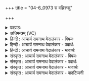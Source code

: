 +++
title = "04-6_0973 स वह्निरप्सु"

+++
<details><summary>पदपाठः</summary>

सः꣢। व꣡ह्निः꣢꣯। अ꣣प्सु꣢। दु꣣ष्ट꣡रः꣢। दुः꣣। त꣡रः꣢꣯। मृ꣣ज्य꣡मा꣢नः। ग꣡भ꣢꣯स्त्योः। सो꣡मः꣢꣯। च꣣मू꣡षु꣢। सी꣣दति। ९७३।
</details>

<details><summary>अधिमन्त्रम् (VC)</summary>

- पवमानः सोमः
- असितः काश्यपो देवलो वा
- गायत्री
- षड्जः
</details>

<details><summary>हिन्दी : आचार्य रामनाथ वेदालंकार - विषयः</summary>

आगे परमात्मा की सर्वव्यापकता का वर्णन है।
</details>

<details><summary>हिन्दी : आचार्य रामनाथ वेदालंकार - पदार्थः</summary>

पदार्थान्वय -  (वह्निः)जगत् के भार को ढोनेवाला, (दुष्टरः)दुस्तर, (मृज्यमानः)श्रेष्ठ गुण-कर्म-स्वभावों से अलंकृत होनेवाला(स सोमः)वह जगत्पति परमेश्वर(अप्सु)नद,नदी,समुद्र,बादल आदि के जलों में(गभस्त्योः)सौम्य एवं तैजस रूप वाली चन्द्र-सूर्य की किरणों में, (चमूषु)द्यावापृथिवी के मध्य विद्यमान विभिन्न लोकों में(सीदति)बैठा हुआ है ॥६॥
</details>

<details><summary>हिन्दी : आचार्य रामनाथ वेदालंकार - भावार्थः</summary>

भावार्थ -  अगणित ग्रह,उपग्रह,सूर्य,नक्षत्र आदियों से युक्त इस अति विस्तीर्ण विश्वब्रह्माण्ड में कोई कण भर भी स्थान नहीं है,जहाँ परमेश्वर विद्यमान न हो ॥६॥
</details>

<details><summary>संस्कृत : आचार्य रामनाथ वेदालंकार - विषयः</summary>

अथ परमात्मनः सर्वव्यापकत्वं वर्ण्यते।
</details>

<details><summary>संस्कृत : आचार्य रामनाथ वेदालंकार - पदार्थः</summary>

पदार्थान्वय -  (वह्निः)जगद्भारस्य वोढा, (दुष्टरः)दुरतिक्रमः, (मृज्यमानः)सद्गुणकर्मस्वभावैः अलङ्क्रियमाणः(स सोमः)असौ जगत्पतिः परमेश्वरः(अप्सु)नदनदीसमुद्रपर्जन्यादिवर्तिषु उदकेषु, (गभस्त्योः)सौम्यतैजसरूपयोः चन्द्रसूर्यकिरणयोः।[गभस्तिरिति रश्मिनामसु पठितम्। निघं० २।४।] (चमूषु)द्यावापृथिव्योरन्तराले विद्यमानेषु विभिन्नेषु लोकेषु चापि[चम्वौ इति द्यावापृथिव्योर्नाम। निघं० ३।३०।] (सीदति)निषण्णोऽस्ति ॥६॥
</details>

<details><summary>संस्कृत : आचार्य रामनाथ वेदालंकार - भावार्थः</summary>

भावार्थ -  अगणितग्रहोपग्रहसूर्यनक्षत्रादियुते सुविस्तीर्णे विश्वब्रह्माण्डेऽस्मिन् कणपरिमितमपि स्थानं न विद्यते यत्र परमेश्वरो नास्ति ॥६॥
</details>

<details><summary>संस्कृत : आचार्य रामनाथ वेदालंकार - पादटिप्पनी</summary>

टिप्पनी -   १.ऋ० ९।२०।६।
</details>